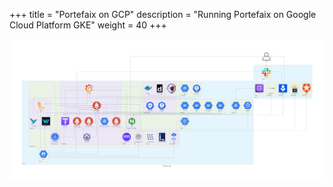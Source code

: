 +++
title = "Portefaix on GCP"
description = "Running Portefaix on Google Cloud Platform GKE"
weight = 40
+++

<img src="/docs/images/portefaix_gcp.png"
 alt="Portefaix infrastructure"
 class="mt-3 mb-3 border border-info rounded">
